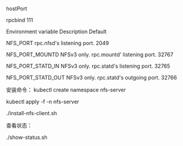 hostPort

rpcbind  111

Environment variable	Description	Default

NFS_PORT	rpc.nfsd's listening port.	2049

NFS_PORT_MOUNTD	NFSv3 only. rpc.mountd' listening port.	32767

NFS_PORT_STATD_IN	NFSv3 only. rpc.statd's listening port.	32765

NFS_PORT_STATD_OUT	NFSv3 only. rpc.statd's outgoing port.	32766

安装命令：
kubectl create namespace nfs-server 

kubectl apply -f -n nfs-server 

./install-nfs-client.sh

查看状态：

./show-status.sh

